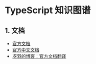 # TypeScript 知识图谱

## 1. 文档

- [官方文档](https://www.typescriptlang.org/docs/)
- [官方中文文档](https://www.typescriptlang.org/zh/docs/)
- [冴羽的博客：官方文档翻译](https://ts.yayujs.com/)
